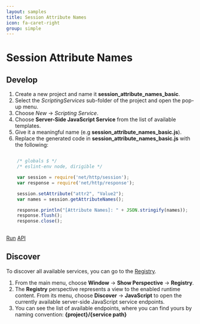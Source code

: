 ```yaml
---
layout: samples
title: Session Attribute Names
icon: fa-caret-right
group: simple
---
```


Session Attribute Names
===

Develop
--

1. Create a new project and name it **session_attribute_names_basic**.
2. Select the *ScriptingServices* sub-folder of the project and open the pop-up menu.
3. Choose *New* -> *Scripting Service*.
4. Choose **Server-Side JavaScript Service** from the list of available templates.
5. Give it a meaningful name (e.g **session_attribute_names_basic.js**).
6. Replace the generated code in **session_attribute_names_basic.js** with the following:

```javascript

	/* globals $ */
	/* eslint-env node, dirigible */

	var session = require('net/http/session');
	var response = require('net/http/response');

	session.setAttribute("attr2", "Value2");
	var names = session.getAttributeNames();

	response.println("[Attribute Names]: " + JSON.stringify(names));
	response.flush();
	response.close();
	
```

<div class="btn-toolbar pull-right">
	<a class="btn btn-warning" href="http://dirigible.eclipse.org/services/ui/anonymous.html?git=https://github.com/dirigiblelabs/sample_net_http_session_attribute_names_basic.git">Run</a>
	<a class="btn btn-info" href="http://www.dirigible.io/api/http_session.html">API</a>
</div>

Discover
--
To discover all available services, you can go to the [Registry](../help/registry.html).

1. From the main menu, choose **Window** -> **Show Perspective** -> **Registry**.
2. The **Registry** perspective represents a view to the enabled runtime content. From its menu, choose **Discover** -> **JavaScript** to open the currently available server-side JavaScript service endpoints.
3. You can see the list of available endpoints, where you can find yours by naming convention: **{project}/{service path}**
